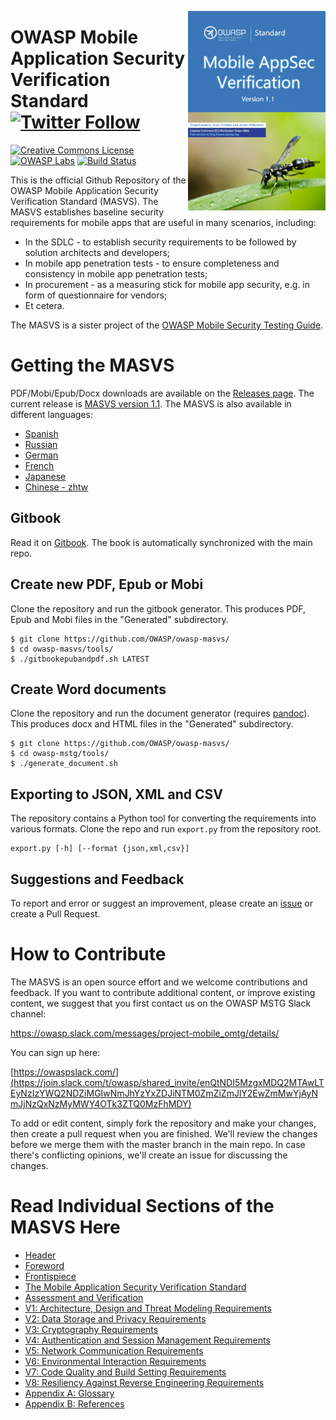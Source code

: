 <a href="https://github.com/OWASP/owasp-masvs/releases/download/1.1/OWASP_Mobile_AppSec_Verification_Standard_v1.1.pdf"><img width=220px align="right" style="float: right;" src="Document/images/masvs-mini-cover.png"></a>

# OWASP Mobile Application Security Verification Standard [![Twitter Follow](https://img.shields.io/twitter/follow/OWASP_MSTG.svg?style=social&label=Follow)](https://twitter.com/OWASP_MSTG)
[![Creative Commons License](https://licensebuttons.net/l/by-sa/4.0/88x31.png)](https://creativecommons.org/licenses/by-sa/4.0/ "CC BY-SA 4.0")
[![OWASP Labs](https://img.shields.io/badge/owasp-lab%20project-f7b73c.svg)](https://www.owasp.org/index.php/Category:OWASP_Project#tab=Project_Inventory)
[![Build Status](https://travis-ci.com/OWASP/owasp-masvs.svg?branch=master)](https://travis-ci.com/OWASP/owasp-masvs)


This is the official Github Repository of the OWASP Mobile Application Security Verification Standard (MASVS). The MASVS establishes baseline security requirements for mobile apps that are useful in many scenarios, including:

- In the SDLC - to establish security requirements to be followed by solution architects and developers;
- In mobile app penetration tests - to ensure completeness and consistency in mobile app penetration tests;
- In procurement - as a measuring stick for mobile app security, e.g. in form of questionnaire for vendors;
- Et cetera.

The MASVS is a sister project of the [OWASP Mobile Security Testing Guide](https://github.com/OWASP/owasp-mstg "OWASP Mobile Security Testing Guide").

# Getting the MASVS

PDF/Mobi/Epub/Docx downloads are available on the [Releases page](https://github.com/OWASP/owasp-masvs/releases "Releases"). The current release is [MASVS version 1.1](https://github.com/OWASP/owasp-masvs/releases/download/1.1/OWASP_Mobile_AppSec_Verification_Standard_v1.1.pdf). The MASVS is also available in different languages:

- [Spanish](https://github.com/OWASP/owasp-masvs/releases/download/1.0-ES/OWASP_Mobile_AppSec_Verification_Standard_v1.0-ES.pdf)  
- [Russian](https://github.com/OWASP/owasp-masvs/releases/download/1.1-RU/OWASP_Mobile_AppSec_Verification_Standard_v1.1-RU.pdf)
- [German](https://github.com/OWASP/owasp-masvs/tree/master/Document-de)
- [French](https://github.com/OWASP/owasp-masvs/tree/master/Document-fr)
- [Japanese](https://github.com/OWASP/owasp-masvs/tree/master/Document-ja)
- [Chinese - zhtw](https://github.com/OWASP/owasp-masvs/tree/master/Document-zhtw)

## Gitbook

Read it on [Gitbook](https://mobile-security.gitbook.io/masvs/ "GitBook Mobile AppSec Verification Standard"). The book is automatically synchronized with the main repo.

## Create new PDF, Epub or Mobi
Clone the repository and run the gitbook generator. This produces PDF, Epub and Mobi files in the "Generated" subdirectory.

```shell
$ git clone https://github.com/OWASP/owasp-masvs/
$ cd owasp-masvs/tools/
$ ./gitbookepubandpdf.sh LATEST
```

## Create Word documents
Clone the repository and run the document generator (requires [pandoc](http://pandoc.org/ "Pandoc")). This produces docx and HTML files in the "Generated" subdirectory.

```shell
$ git clone https://github.com/OWASP/owasp-masvs/
$ cd owasp-mstg/tools/
$ ./generate_document.sh
```

## Exporting to JSON, XML and CSV

The repository contains a Python tool for converting the requirements into various formats. Clone the repo and run <code>export.py</code> from the repository root.

```
export.py [-h] [--format {json,xml,csv}]
```

## Suggestions and Feedback

To report and error or suggest an improvement, please create an [issue](https://github.com/OWASP/owasp-masvs/issues "Github issues") or create a Pull Request.

# How to Contribute

The MASVS is an open source effort and we welcome contributions and feedback. If you want to contribute additional content, or improve existing content, we suggest that you first contact us on the OWASP MSTG Slack channel:

https://owasp.slack.com/messages/project-mobile_omtg/details/

You can sign up here:

[https://owaspslack.com/](https://join.slack.com/t/owasp/shared_invite/enQtNDI5MzgxMDQ2MTAwLTEyNzIzYWQ2NDZiMGIwNmJhYzYxZDJiNTM0ZmZiZmJlY2EwZmMwYjAyNmJjNzQxNzMyMWY4OTk3ZTQ0MzFhMDY)

To add or edit content, simply fork the repository and make your changes, then create a pull request when you are finished. We'll review the changes before we merge them with the master branch in the main repo. In case there's conflicting opinions, we'll create an issue for discussing the changes.

# Read Individual Sections of the MASVS Here

* [Header](Document/0x00-Header.md)
* [Foreword](Document/Foreword.md)
* [Frontispiece](Document/0x02-Frontispiece.md)
* [The Mobile Application Security Verification Standard](Document/0x03-Using_the_MASVS.md)
* [Assessment and Verification](Document/0x04-Assessment_and_Certification.md)
* [V1: Architecture, Design and Threat Modeling Requirements](Document/0x06-V1-Architecture_design_and_threat_modelling_requireme.md)
* [V2: Data Storage and Privacy Requirements](Document/0x07-V2-Data_Storage_and_Privacy_requirements.md)
* [V3: Cryptography Requirements](Document/0x08-V3-Cryptography_Verification_Requirements.md)
* [V4: Authentication and Session Management Requirements](Document/0x09-V4-Authentication_and_Session_Management_Requirements.md)
* [V5: Network Communication Requirements](Document/0x10-V5-Network_communication_requirements.md)
* [V6: Environmental Interaction Requirements](Document/0x11-V6-Interaction_with_the_environment.md)
* [V7: Code Quality and Build Setting Requirements](Document/0x12-V7-Code_quality_and_build_setting_requirements.md)
* [V8: Resiliency Against Reverse Engineering Requirements](Document/0x15-V8-Resiliency_Against_Reverse_Engineering_Requirements.md)
* [Appendix A: Glossary](Document/0x90-Appendix-A_Glossary.md)
* [Appendix B: References](Document/0x91-Appendix-B_References.md)

